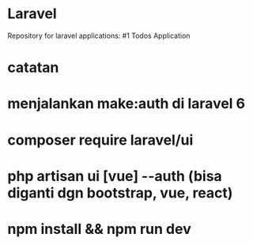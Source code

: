 # Laravel
Repository for laravel applications:
#1 Todos Application
# catatan
# menjalankan make:auth di laravel 6
# composer require laravel/ui
# php artisan ui [vue] --auth (bisa diganti dgn bootstrap, vue, react)
# npm install && npm run dev